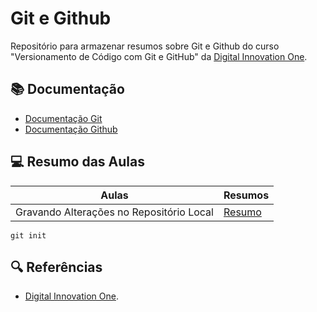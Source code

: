 # Git e Github

Repositório para armazenar resumos sobre Git e Github do curso "Versionamento de Código com Git e GitHub" da [Digital Innovation One](https://www.dio.me/).

## 📚 Documentação
- [Documentação Git](https://git-scm.com/doc)
- [Documentação Github](https://docs.github.com)

## 💻 Resumo das Aulas

| Aulas | Resumos |
|-------|---------|
| Gravando Alterações no Repositório Local | [Resumo]() |

```
git init 
```

## 🔍 Referências
- [Digital Innovation One](). 
